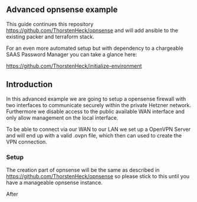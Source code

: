 ## Advanced opnsense example

This guide continues this repository https://github.com/ThorstenHeck/opnsense and will add ansible to the existing packer and terraform stack.

For an even more automated setup but with dependency to a chargeable SAAS Password Manager you can take a glance here:

https://github.com/ThorstenHeck/initialize-environment

## Introduction

In this advanced example we are going to setup a opensense firewall with two interfaces to communicate securely within the private Hetzner network. Furthermore we disable access to the public available WAN interface and only allow management on the local interface.  

To be able to connect via our WAN to our LAN we set up a OpenVPN Server and will end up with a valid .ovpn file, which then can used to create the VPN connection.  

### Setup

The creation part of opnsense will be the same as described in https://github.com/ThorstenHeck/opnsense so please stick to this until you have a manageable opnsense instance.  

After 

